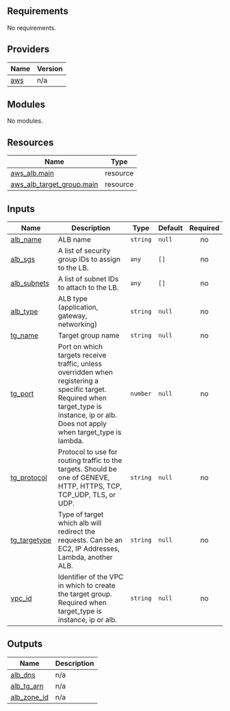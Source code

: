 <!-- BEGIN_TF_DOCS -->
## Requirements

No requirements.

## Providers

| Name | Version |
|------|---------|
| <a name="provider_aws"></a> [aws](#provider\_aws) | n/a |

## Modules

No modules.

## Resources

| Name | Type |
|------|------|
| [aws_alb.main](https://registry.terraform.io/providers/hashicorp/aws/latest/docs/resources/alb) | resource |
| [aws_alb_target_group.main](https://registry.terraform.io/providers/hashicorp/aws/latest/docs/resources/alb_target_group) | resource |

## Inputs

| Name | Description | Type | Default | Required |
|------|-------------|------|---------|:--------:|
| <a name="input_alb_name"></a> [alb\_name](#input\_alb\_name) | ALB name | `string` | `null` | no |
| <a name="input_alb_sgs"></a> [alb\_sgs](#input\_alb\_sgs) | A list of security group IDs to assign to the LB. | `any` | `[]` | no |
| <a name="input_alb_subnets"></a> [alb\_subnets](#input\_alb\_subnets) | A list of subnet IDs to attach to the LB. | `any` | `[]` | no |
| <a name="input_alb_type"></a> [alb\_type](#input\_alb\_type) | ALB type (application, gateway, networking) | `string` | `null` | no |
| <a name="input_tg_name"></a> [tg\_name](#input\_tg\_name) | Target group name | `string` | `null` | no |
| <a name="input_tg_port"></a> [tg\_port](#input\_tg\_port) | Port on which targets receive traffic, unless overridden when registering a specific target. Required when target\_type is instance, ip or alb. Does not apply when target\_type is lambda. | `number` | `null` | no |
| <a name="input_tg_protocol"></a> [tg\_protocol](#input\_tg\_protocol) | Protocol to use for routing traffic to the targets. Should be one of GENEVE, HTTP, HTTPS, TCP, TCP\_UDP, TLS, or UDP. | `string` | `null` | no |
| <a name="input_tg_targetype"></a> [tg\_targetype](#input\_tg\_targetype) | Type of target which alb will redirect the requests. Can be an EC2, IP Addresses, Lambda, another ALB. | `string` | `null` | no |
| <a name="input_vpc_id"></a> [vpc\_id](#input\_vpc\_id) | Identifier of the VPC in which to create the target group. Required when target\_type is instance, ip or alb. | `string` | `null` | no |

## Outputs

| Name | Description |
|------|-------------|
| <a name="output_alb_dns"></a> [alb\_dns](#output\_alb\_dns) | n/a |
| <a name="output_alb_tg_arn"></a> [alb\_tg\_arn](#output\_alb\_tg\_arn) | n/a |
| <a name="output_alb_zone_id"></a> [alb\_zone\_id](#output\_alb\_zone\_id) | n/a |
<!-- END_TF_DOCS -->